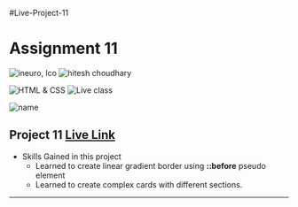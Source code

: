 #Live-Project-11

# Assignment 11

![ineuro, lco](https://img.shields.io/badge/iNeuron-LCO-green)
![hitesh choudhary](https://img.shields.io/badge/Hitesh--Choudhary-Full--stack--JS--bootcamp-red)

![HTML & CSS](https://img.shields.io/badge/HTML-CSS-orange)
![Live class](https://img.shields.io/badge/LIVE--CLASS-PROJECT--11-lightgrey)

![name](https://img.shields.io/badge/Sana--Quazi-lightgrey)

## Project 11 [Live Link]()

-   Skills Gained in this project
    -   Learned to create linear gradient border using **::before** pseudo element
    -   Learned to create complex cards with different sections.

---
